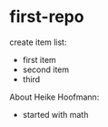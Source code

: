 # first-repo
create item list:
+ first item
+ second item
+ third

About Heike Hoofmann:
+ started with math
